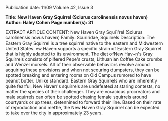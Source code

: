 Publication date: 11/09
Volume 42, Issue 3

**Title: New Haven Gray Squirrel (Sciurus carolinensis novus haven)**
**Author: Haley Cohen**
**Page number(s): 31**

EXTRACT ARTICLE CONTENT:
New Haven Gray Squi1'rel (Sciurus carolinensis novus haven) 
Family: Scuriridae, Squirrels 
Description: The Eastern Gray Squirrel is a tree squirrel native to the eastern and Midwestern United States. 
ew Haven supports a 
specific strain of Eastern Gray Squirrel that is highly adapted to its environment. The diet ofNew Hav~n's Gray Squirrels consists of 
pilfered Pepe's crusts, Lithuanian Coffee Cake crumbs and Wenzel morsels. All of their observable behaviors revolve around acquiring 
these provisions and when not scouring dumpsters, they can be spotted breaking and entering rooms on Old Campus rumored to 
have peanut butter. Unlike standard. Eastern Gray Squirrels who are inherently quite fearful, New Haven's squirrels are undefeated 
at staring contests, no matter the species of their challenger. They are voracious procreators and male squirrels can often be spotted 
chasing female squirrels around courtyards or up trees, detennined to forward their line. Based on their rate of reproduction and 
mettle, the New Haven Gray Squirrel can be expected to take over the city in approximately 23 years.